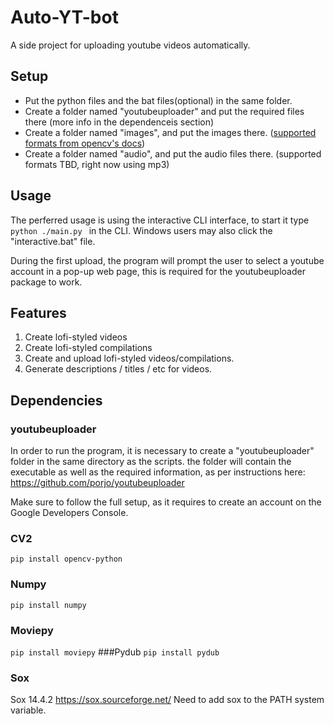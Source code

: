 # Auto-YT-bot
 A side project for uploading youtube videos automatically.

## Setup
- Put the python files and the bat files(optional) in the same folder.
- Create a folder named "youtubeuploader" and put the required files there (more info in the dependenceis section)
- Create a folder named "images", and put the images there. ([supported formats from opencv's docs](https://docs.opencv.org/3.4/d4/da8/group__imgcodecs.html "supported formats from opencv's docs"))
- Create a folder named "audio", and put the audio files there. (supported formats TBD, right now using mp3)

## Usage
The perferred usage is using the interactive CLI interface, to start it type `python ./main.py `  in the CLI. Windows users may also click the "interactive.bat" file.

During the first upload, the program will prompt the user to select a youtube account in a pop-up web page, this is required for the youtubeuploader package to work.

## Features
1. Create lofi-styled videos
2. Create lofi-styled compilations
3. Create and upload lofi-styled videos/compilations.
4. Generate descriptions / titles / etc for videos.

## Dependencies
### youtubeuploader
In order to run the program, it is necessary to create a "youtubeuploader" folder in the same directory as the scripts.
 the folder will contain the executable as well as the required information, as per instructions here: 
https://github.com/porjo/youtubeuploader

Make sure to follow the full setup, as it requires to create an account on the Google Developers Console.

### CV2
`pip install opencv-python`
### Numpy
`pip install numpy`
### Moviepy
`pip install moviepy`
###Pydub
`pip install pydub`
### Sox
Sox 14.4.2
https://sox.sourceforge.net/
Need to add sox to the PATH system variable.

